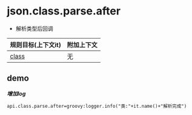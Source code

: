 # json.class.parse.after

- 解析类型后回调

| 规则目标(上下文it) | 附加上下文 |
| ------------ | ------------ |
| [class](../tools/it.html) | 无  |

## demo

***增加log***

```properties
api.class.parse.after=groovy:logger.info("类:"+it.name()+"解析完成")
```